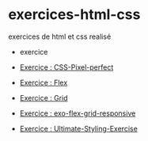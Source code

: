 # exercices-html-css

exercices de html et css realisé

* exercice

- <a href="https://hugoemanuellc.github.io/exercices-html-css/CSS-Pixel-perfect">Exercice : CSS-Pixel-perfect</a>

- <a href="https://hugoemanuellc.github.io/exercices-html-css/Flex-exercise">Exercice : Flex</a>

- <a href="https://hugoemanuellc.github.io/exercices-html-css/GRID-exercice">Exercice : Grid</a>

- <a href="https://hugoemanuellc.github.io/exercices-html-css/mediaQueries/exo-flex-grid-responsive">Exercice : exo-flex-grid-responsive</a>

- <a href="https://hugoemanuellc.github.io/exercices-html-css/mediaQueries/Ultimate-Styling-Exercise">Exercice : Ultimate-Styling-Exercise</a>